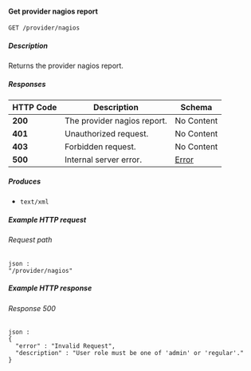 
<a name="get_provider_nagios_report"></a>
#### Get provider nagios report
```
GET /provider/nagios
```


##### Description
Returns the provider nagios report.


##### Responses

|HTTP Code|Description|Schema|
|---|---|---|
|**200**|The provider nagios report.|No Content|
|**401**|Unauthorized request.|No Content|
|**403**|Forbidden request.|No Content|
|**500**|Internal server error.|[Error](../definitions/Error.md#error)|


##### Produces

* `text/xml`


##### Example HTTP request

###### Request path
```
json :
"/provider/nagios"
```


##### Example HTTP response

###### Response 500
```
json :
{
  "error" : "Invalid Request",
  "description" : "User role must be one of 'admin' or 'regular'."
}
```



